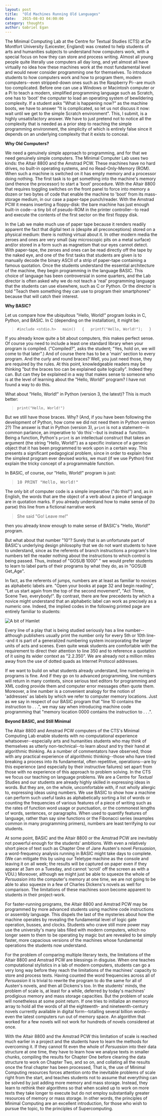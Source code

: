 ```yaml
---
layout: post
title:  "Old Machines Running Old Languages"
date:   2015-08-03 04:00:00
category: thoughts
author: Gabriel Egan
---
```


The Minimal Computing Lab at the Centre for Textual Studies (CTS) at De Montfort University (Leicester, England) was created to help students of arts and humanities subjects to understand how computers work, with a special focus on how they can store and process writing. Almost all young people quite literally use computers all day long, and yet almost all have virtually no idea how these machines work at the most fundamental level and would never consider programming one for themselves. To introduce students to how computers work and how to program them, modern computers--even stripped-down ones such as the Raspberry Pi--are much too complicated. Before one can use a Windows or Macintosh computer or a Pi to teach a modern, simplified programming language such as Scratch, one has to 'boot' the computer to load an operating system of bewildering complexity. If a student asks "What is happening now?" as the machine boots, we have to answer "It is complicated, so let us not discuss it now: wait until we get to the simple Scratch environment". This, I submit, is a highly unsatisfactory answer. We have to just pretend not to notice all the complexity that is needed as a prior step to reaching the simple programming environment, the simplicity of which is entirely false since it depends on an underlying complexity that it exists to conceal.

**Why Old Computers?**

We need a genuinely simple approach to programming, and for that we need genuinely simple computers. The Minimal Computer Lab uses two kinds: the Altair 8800 and the Amstrad PCW. These machines have no hard drives, no built-in operating systems, and no Read-Only-Memory (ROM). When such a machine is switched on it has empty memory and a processor doing nothing. The first task is to get something into the machine's memory (and thence the processor) to start a 'boot' procedure. With the Altair 8800 that requires toggling switches on the front panel to force into memory a dozen or two bytes of code that enable the machine to 'boot' from its mass-storage medium, in our case a paper-tape punch/reader. With the Amstrad PCW it means inserting a floppy-disk: the bare machine has just enough built-in code--a tiny bit of pseudo-ROM in the printer controller--to read and execute the contents of the first sector on the first floppy disk.

In the Lab we make much use of paper tape because it renders readily apparent the fact that digital text _is_ (despite all preconceptions) stored on a physical medium: there is nothing virtual about it. In other modern media the zeroes and ones are very small (say microscopic pits on a metal surface) and/or stored in a form such as magnetism that our eyes cannot detect. With paper-tape, the zeroes and ones can be read directly off the tape by the naked eye, and one of the first tasks that students are given is to manually decode the binary ASCII of a strip of paper-tape containing a famous quotation. Once the students understand the essential architecture of the machine, they begin programming in the language BASIC. This choice of language has been controversial in some quarters, and the Lab director is often asked why we do not teach a 'real' programming language that the students can use elsewhere, such as C or Python. Or the director is told "Teach them something they can use to program their smartphones" because that will catch their interest.

**Why BASIC?**

Let us compare how the ubiquitous "Hello, World!" program looks in C, Python, and BASIC. In C (depending on the installation), it might be:

> `#include <stdio.h>  
>  main()  
>  {  
>  printf("Hello, World!");  
>  }`

If you already know quite a bit about computers, this makes perfect sense. Of course you need to include a least one standard library when your program is compiled. ("Compiled?", asks the student; "Yes, hold on, we will come to that later".) And of course there has to be a 'main' section to every program. And the curly and round braces? Well, you just need those, they are required by the rules. At this point, knowledgeable readers may be thinking "but the braces too can be explained quite logically". Indeed they can. But can they be explained in a way that makes sense to someone who is at the level of learning about the "Hello, World!" program? I have not found a way to do this.

What about "Hello, World!" in Python (version 3, the latest)? This is much better:

> `print("Hello, World!")`

But we still have those braces. Why? (And, if you have been following the development of Python, how come we did not need them in Python version 2?) The answer is that in Python (version 3), `print` is not a statement--in common parlance, an imperative to 'do this'--but is instead a  function. Being a function, Python's `print` is an intellectual construct that takes an argument (the string "Hello, World!") as a specific instance of a generic object that it has been programmed to work upon in a certain way. This presents a significant pedagogical problem, since in order to explain how the simplest program ever devised works, we must (if we use Python) first explain the tricky concept of a programmable function.

In BASIC, of course, our "Hello, World!" program is just:

> <pre>10 PRINT "Hello, World!"</pre>

The only bit of computer code is a simple imperative ("do this!") and, as in English, the words that are the object of a verb about a piece of language are in quotation marks. If you already understand how to make sense of (to parse) this line from a fictional narrative work

> She said "Go! Leave me!"

then you already know enough to make sense of BASIC's "Hello, World!" program.

But what about that number "10"? Surely that is an unfortunate part of BASIC's underlying design philosophy that we do not want students to have to understand, since as the referents of branch instructions a program's line numbers tell the reader nothing about the instructions to which control is being passed. Thus, instead of "GOSUB 1000" " we would prefer students to learn to label parts of their programs by what they do, as in "GOSUB Get_Age".

In fact, as the referents of jumps, numbers are at least as familiar to novices as alphabetic labels are. "Open your books at page 32 and begin reading", "Let us start again from the top of the second movement", "Act Three, Scene Two, everybody!". By contrast, there are few precedents by which a novice might understand that an alphabetic label can work as precisely as a numeric one. Indeed, the implied codes in the following printed page are entirely familiar to students:

![A bit of Hamlet](/images/bit-of-Hamlet.png)

Every line of a play that is being studied seriously has a line number--although publishers usually print the number only for every 5th or 10th line--and it is part of a generalized numbering system incorporating the larger units of acts and scenes. Even quite weak students are comfortable with the requirement to direct their attention to line 350 and to reference a quotation of it using its wider context as "2.2.350". We are already not a million miles away from the use of dotted quads as Internet Protocol addresses.

If we want to build on what students already understand, line numbering in programs is fine. And if they go on to advanced programming, line numbers will return in many contexts, since serious text editors for programming and XML coding provide them and computer error messages often quote them. Moreover, a line number is a convenient analogy for the notion of 'addresses' as labels by which we refer to computer memory locations. Just as we say in respect of our BASIC program that "line 10 contains the instruction to . . .", we may say when introducing machine code programming that "memory location 0000 contains the instruction to . . .".

**Beyond BASIC, and Still Minimal**

The Altair 8800 and Amstrad PCW computers of the CTS's Minimal Computing Lab enable students with no computational experience whatsoever--especially arts and humanities students who may think of themselves as utterly non-technical--to learn about and try their hand at algorithmic thinking. As a number of commentators have observed, those with any practical experience of algorithmic thinking--those who have tried breaking a process into its fundamental, often repetitive, operations--are by this experience (and especially by their instructive failures) set apart from those with no experience of this approach to problem solving. In the CTS we focus our teaching on language problems. We are a Centre for _Textual_ Studies and our students are already highly skilled in expressing ideas in words. But they are, on the whole, uncomfortable with, if not wholly allergic to, expressing ideas using numbers. We use BASIC to show how a machine can perform such useful tasks as alphabetically sorting a list of words or counting the frequencies of various features of a piece of writing such as the rates of function word usage or punctuation, or the commonest lengths of words, sentences, or paragraphs. When used to quantify features of language, rather than say sine functions or the Fibonacci series (examples common in many programming primers), numbers are least terrifying to our students.

At some point, BASIC and the Altair 8800 or the Amstrad PCW are inevitably not powerful enough for the students' ambitions. With even a relatively short piece of text such as Chapter One of Jane Austen's novel _Persuasion_, a word-frequency analysis running in BASIC might take days to complete. (We can mitigate this by using our Teletype machine as the console and leaving it on all week; the results will be captured on paper even if they appear at 3am on a Tuesday, and cannot 'scroll' off the screen as with a VDU.) Moreover, although we might just be able to squeeze the whole of _Persuasion_ into the computer's memory at one time, we are not going to be able to also squeeze in a few of Charles Dickens's novels as well for comparison. The limitations of these machines soon become apparent to students in their project-work.

For faster-running programs, the Altair 8800 and Amstrad PCW may be programmed by more advanced students using machine code instructions or assembly language. This dispels the last of the mysteries about how the machine operates by revealing the fundamental level of logic gate operation, busses, and clocks. Students who crave still more power may use the university's many labs filled with modern computers, which no longer seem to them to be operating by magic but are revealed to be simply faster, more capacious versions of the machines whose fundamental operations the students now understand.

For the problem of comparing multiple literary texts, the limitations of the Altair 8800 and Amstrad PCW are blessings in disguise. When one teaches computational stylistics in a lab of modern computers, students can go a very long way before they reach the limitations of the machines' capacity to store and process texts. Having counted the word frequencies across all of _Persuasion_ it is trivial to rewrite the program to do the same for all of Austen's novels, and then all Dickens's too. In the students' minds, the problem of scale is, at least for a while, deferred by today's machines' prodigious memory and mass storage capacities. But the problem of scale will nonetheless at some point return. If one tries to initialize an memory array to hold all the words of all the eighteenth- and nineteenth-century novels currently available in digital form--totalling several billion words--even the latest computers run out of memory space. An algorithm that worked for a few novels will not work for hundreds of novels considered at once.

With the Altair 8800 and the Amstrad PCW this limitation of scale is reached much earlier in a project and the students have to learn the methods for overcoming it. If they cannot fit even the whole of _Persuasion_ into their data structure at one time, they have to learn how we analyse texts in smaller chunks, compiling the results for Chapter One before clearing the data structure to work on Chapter Two, and so on, and collating all the results once the final chapter has been processed, That is, the use of Minimal Computing resources forces attention onto the inevitable problems of scale right from the start, and teaches students not to assume that everything can be solved by just adding more memory and mass storage. Instead, they learn to rethink their algorithms so that when scaled up to work on more texts they take longer to execute but do not employ substantially greater resources of memory or mass storage. In other words, the principles of Minimal Computing are an excellent introduction, for those who wish to pursue the topic, to the principles of Supercomputing.